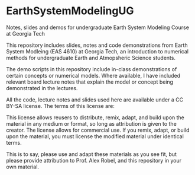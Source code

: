 # EarthSystemModelingUG
Notes, slides and demos for undergraduate Earth System Modeling Course at Georgia Tech

This repository includes slides, notes and code demonstrations from Earth System Modleing (EAS 4610) at Georgia Tech, an introduction to numerical methods for undergraduate Earth and Atmopsheric Science students.

The demo scripts in this repository include in-class demonstrations of certain concepts or numerical models. Where available, I have included relevant board lecture notes that explain the model or concept being demonstrated in the lectures.

All the code, lecture notes and slides used here are available under a CC BY-SA license. The terms of this license are:

This license allows reusers to distribute, remix, adapt, and build upon the material in any medium or format, so long as attribution is given to the creator. The license allows for commercial use. If you remix, adapt, or build upon the material, you must license the modified material under identical terms.

This is to say, please use and adapt these materials as you see fit, but please provide attribution to Prof. Alex Robel, and this repository in your own material.
